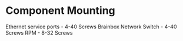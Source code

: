 # Component Mounting

Ethernet service ports - 4-40 Screws
Brainbox Network Switch - 4-40 Screws
RPM - 8-32 Screws